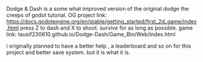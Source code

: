 Dodge & Dash is a some what improved version of the original dodge the creeps of godot tutorial. OG project link: https://docs.godotengine.org/en/stable/getting_started/first_2d_game/index.html
press Z to dash and X to shoot. survive for as long as possible.
game link: tausif230610.github.io/Dodge-Dash/Game_Bin/Web/index.html

i originally planned to have a better help , a leaderboard and so on for this project and better save system. but it is what it is.
